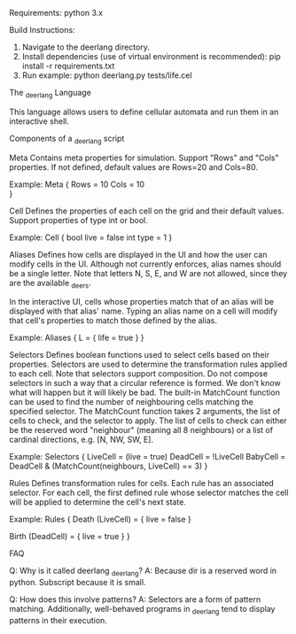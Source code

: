 Requirements:
python 3.x

Build Instructions:
1. Navigate to the deerlang directory.
2. Install dependencies (use of virtual environment is recommended): pip install -r requirements.txt
3. Run example: python deerlang.py tests/life.cel

The <sub>deerlang</sub> Language

This language allows users to define cellular automata and run them in an interactive shell.

Components of a <sub>deerlang</sub> script

Meta
Contains meta properties for simulation. Support "Rows" and "Cols" properties. If not defined, default values are Rows=20 and Cols=80.

Example:
Meta {
  Rows = 10
  Cols = 10  
}

Cell
Defines the properties of each cell on the grid and their default values. Support properties of type int or bool.

Example:
Cell {
  bool live = false
  int type = 1
}

Aliases
Defines how cells are displayed in the UI and how the user can modify cells in the UI. Although not currently enforces, alias names should be a single letter. Note that letters N, S, E, and W are not allowed, since they are the available <sub>deers</sub>.

In the interactive UI, cells whose properties match that of an alias will be displayed with that alias' name. Typing an alias name on a cell will modify that cell's properties to match those defined by the alias.

Example:
Aliases {
  L = {
    life = true
  }
}

Selectors
Defines boolean functions used to select cells based on their properties. Selectors are used to determine the transformation rules applied to each cell. Note that selectors support composition. Do not compose selectors in such a way that a circular reference is formed. We don't know what will happen but it will likely be bad. The built-in MatchCount function can be used to find the number of neighbouring cells matching the specified selector. The MatchCount function takes 2 arguments, the list of cells to check, and the selector to apply. The list of cells to check can either be the reserved word "neighbour" (meaning all 8 neighbours) or a list of cardinal directions, e.g. [N, NW, SW, E].

Example:
Selectors {
  LiveCell = (live = true)
  DeadCell = !LiveCell
  BabyCell = DeadCell & (MatchCount(neighbours, LiveCell) == 3)
}

Rules
Defines transformation rules for cells. Each rule has an associated selector. For each cell, the first defined rule whose selector matches the cell will be applied to determine the cell's next state.

Example:
Rules {
  Death (LiveCell) = {
    live = false
  }

  Birth (DeadCell) = {
    live = true
  }
}

FAQ

Q: Why is it called deerlang <sub>deerlang</sub>?
A: Because dir is a reserved word in python. Subscript because it is small.

Q: How does this involve patterns?
A: Selectors are a form of pattern matching. Additionally, well-behaved programs in <sub>deerlang</sub> tend to display patterns in their execution.
